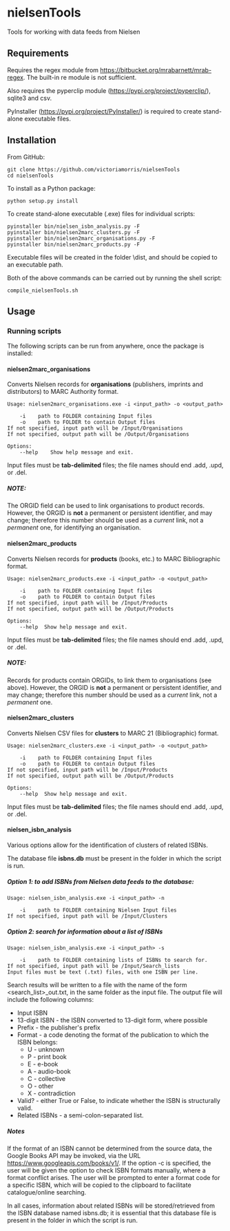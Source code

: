 # nielsenTools
Tools for working with data feeds from Nielsen 

## Requirements

Requires the regex module from https://bitbucket.org/mrabarnett/mrab-regex. The built-in re module is not sufficient.

Also requires the pyperclip module (https://pypi.org/project/pyperclip/), sqlite3 and csv.

PyInstaller (https://pypi.org/project/PyInstaller/) is required to create stand-alone executable files.

## Installation

From GitHub:

    git clone https://github.com/victoriamorris/nielsenTools
    cd nielsenTools

To install as a Python package:

    python setup.py install
    
To create stand-alone executable (.exe) files for individual scripts:

    pyinstaller bin/nielsen_isbn_analysis.py -F
    pyinstaller bin/nielsen2marc_clusters.py -F
    pyinstaller bin/nielsen2marc_organisations.py -F
    pyinstaller bin/nielsen2marc_products.py -F 
    
Executable files will be created in the folder \dist, and should be copied to an executable path.

Both of the above commands can be carried out by running the shell script:

    compile_nielsenTools.sh

## Usage

### Running scripts

The following scripts can be run from anywhere, once the package is installed:

#### nielsen2marc_organisations

Converts Nielsen records for **organisations** (publishers, imprints and distributors) to MARC Authority format.
    
    Usage: nielsen2marc_organisations.exe -i <input_path> -o <output_path>
    
        -i    path to FOLDER containing Input files
        -o    path to FOLDER to contain Output files
    If not specified, input path will be /Input/Organisations
    If not specified, output path will be /Output/Organisations

    Options:
        --help    Show help message and exit.
      
Input files must be **tab-delimited** files; the file names should end .add, .upd, or .del.

##### NOTE:

The ORGID field can be used to link organisations to product records. 
However, the ORGID is **not** a permanent or persistent identifier, and may change; 
therefore this number should be used as a *current* link, not a *permanent* one, for identifying an organisation.  

#### nielsen2marc_products

Converts Nielsen records for **products** (books, etc.) to MARC Bibliographic format.
    
    Usage: nielsen2marc_products.exe -i <input_path> -o <output_path>
    
        -i    path to FOLDER containing Input files
        -o    path to FOLDER to contain Output files
    If not specified, input path will be /Input/Products
    If not specified, output path will be /Output/Products
    
    Options:
        --help  Show help message and exit.

Input files must be **tab-delimited** files; the file names should end .add, .upd, or .del.

##### NOTE:

Records for products contain ORGIDs, to link them to organisations (see above). 
However, the ORGID is **not** a permanent or persistent identifier, and may change; 
therefore this number should be used as a *current* link, not a *permanent* one.

#### nielsen2marc_clusters

Converts Nielsen CSV files for **clusters** to MARC 21 (Bibliographic) format.

    Usage: nielsen2marc_clusters.exe -i <input_path> -o <output_path>

        -i    path to FOLDER containing Input files
        -o    path to FOLDER to contain Output files
    If not specified, input path will be /Input/Products
    If not specified, output path will be /Output/Products

    Options:
        --help  Show help message and exit.

Input files must be **tab-delimited** files; the file names should end .add, .upd, or .del.

#### nielsen_isbn_analysis

Various options allow for the identification of clusters of related ISBNs.

The database file **isbns.db** must be present in the folder in which the script is run.

##### Option 1: to add ISBNs from Nielsen data feeds to the database:

    Usage: nielsen_isbn_analysis.exe -i <input_path> -n
    
        -i    path to FOLDER containing Nielsen Input files
    If not specified, input path will be /Input/Clusters
    
##### Option 2: search for information about a list of ISBNs

    Usage: nielsen_isbn_analysis.exe -i <input_path> -s
    
        -i    path to FOLDER containing lists of ISBNs to search for.
    If not specified, input path will be /Input/Search_lists
    Input files must be text (.txt) files, with one ISBN per line.

Search results will be written to a file with the name of the form <search_list>_out.txt, in the same folder as the input file.
The output file will include the following columns:
* Input ISBN
* 13-digit ISBN - the ISBN converted to 13-digit form, where possible
* Prefix - the publisher's prefix
* Format - a code denoting the format of the publication to which the ISBN belongs:
    * U - unknown
    * P - print book
    * E - e-book
    * A - audio-book
    * C - collective
    * O - other
    * X - contradiction 
* Valid? - either True or False, to indicate whether the ISBN is structurally valid.
* Related ISBNs - a semi-colon-separated list.
    
##### Notes

If the format of an ISBN cannot be determined from the source data, the Google Books API may be invoked,
via the URL https://www.googleapis.com/books/v1/. 
If the option -c is specified, the user will be given the option to check ISBN formats manually, where a format conflict arises.
The user will be prompted to enter a format code for a specific ISBN, which will be copied to the clipboard to facilitate catalogue/online searching.

In all cases, information about related ISBNs will be stored/retrieved from the ISBN database named isbns.db;
it is essential that this database file is present in the folder in which the script is run.
